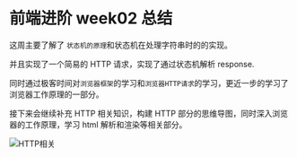 # 前端进阶 week02 总结

这周主要了解了 `状态机的原理`和状态机在处理字符串时的的实现。

并且实现了一个简易的 HTTP 请求，实现了通过状态机解析 response.

同时通过极客时间对`浏览器框架`的学习和`浏览器HTTP请求`的学习，更近一步的学习了浏览器工作原理的一部分。

接下来会继续补充 HTTP 相关知识，构建 HTTP 部分的思维导图，同时深入浏览器的工作原理，学习 html 解析和渲染等相关部分。

![HTTP相关](https://image.cdn.renzhaosy.cn/http/http.png)
